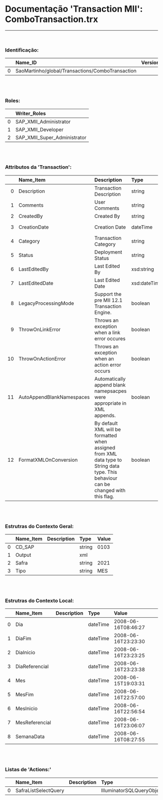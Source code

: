 # Documentação 'Transaction MII': ComboTransaction.trx

---


<br>

### Identificação:

|    | Name_ID                                          |   Version_TRX | Version_MII   |
|---:|:-------------------------------------------------|--------------:|:--------------|
|  0 | SaoMartinho/global/Transactions/ComboTransaction |           291 | 15.4.1.14     |
<br><br>

### Roles:

|    | Writer_Roles                 |
|---:|:-----------------------------|
|  0 | SAP_XMII_Administrator       |
|  1 | SAP_XMII_Developer           |
|  2 | SAP_XMII_Super_Administrator |
<br><br>

### Attributos da 'Transaction':
|    | Name_Item                 | Description                                                                                                                          | Type         | Value               |
|---:|:--------------------------|:-------------------------------------------------------------------------------------------------------------------------------------|:-------------|:--------------------|
|  0 | Description               | Transaction Description                                                                                                              | string       |                     |
|  1 | Comments                  | User Comments                                                                                                                        | string       |                     |
|  2 | CreatedBy                 | Created By                                                                                                                           | string       | ubv_henry           |
|  3 | CreationDate              | Creation Date                                                                                                                        | dateTime     | 2008-06-15T18:45:34 |
|  4 | Category                  | Transaction Category                                                                                                                 | string       |                     |
|  5 | Status                    | Deployment Status                                                                                                                    | string       | DEVELOPMENT         |
|  6 | LastEditedBy              | Last Edited By                                                                                                                       | xsd:string   | ubv_alvaro          |
|  7 | LastEditedDate            | Last Edited Date                                                                                                                     | xsd:dateTime | 2022-01-08T12:25:43 |
|  8 | LegacyProcessingMode      | Support the pre MII 12.1 Transaction Engine.                                                                                         | boolean      | 1                   |
|  9 | ThrowOnLinkError          | Throws an exception when a link error occures                                                                                        | boolean      | 1                   |
| 10 | ThrowOnActionError        | Throws an exception when an action error occurs                                                                                      | boolean      | 0                   |
| 11 | AutoAppendBlankNamespaces | Automatically append blank namepsacpes were appropriate in XML appends.                                                              | boolean      | 0                   |
| 12 | FormatXMLOnConversion     | By default XML will be formatted when assigned from XML data type to String data type. This behaviour can be changed with this flag. | boolean      | 1                   |
<br><br>

### Estrutras do Contexto Geral:
|    | Name_Item   | Description   | Type   | Value   |
|---:|:------------|:--------------|:-------|:--------|
|  0 | CD_SAP      |               | string | 0103    |
|  1 | Output      |               | xml    |         |
|  2 | Safra       |               | string | 2021    |
|  3 | Tipo        |               | string | MES     |
<br><br>

### Estrutras do Contexto Local:
|    | Name_Item      | Description   | Type     | Value               |
|---:|:---------------|:--------------|:---------|:--------------------|
|  0 | Dia            |               | dateTime | 2008-06-16T08:46:27 |
|  1 | DiaFim         |               | dateTime | 2008-06-16T23:23:30 |
|  2 | DiaInicio      |               | dateTime | 2008-06-16T23:23:25 |
|  3 | DiaReferencial |               | dateTime | 2008-06-16T23:23:38 |
|  4 | Mes            |               | dateTime | 2008-06-15T19:03:31 |
|  5 | MesFim         |               | dateTime | 2008-06-16T22:57:00 |
|  6 | MesInicio      |               | dateTime | 2008-06-16T22:56:54 |
|  7 | MesReferencial |               | dateTime | 2008-06-16T23:06:07 |
|  8 | SemanaData     |               | dateTime | 2008-06-16T08:27:55 |
<br><br>

### Listas de 'Actions:'
|    | Name_Item            | Description   | Type                      | Value                                           | Properties   |
|---:|:---------------------|:--------------|:--------------------------|:------------------------------------------------|:-------------|
|  0 | SafraListSelectQuery |               | IlluminatorSQLQueryObject | SaoMartinho/global/Queries/SafraListSelectQuery | {}           |
<br><br>


